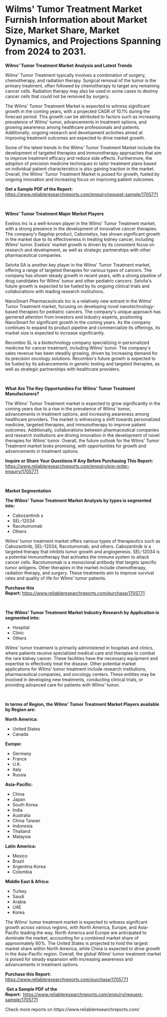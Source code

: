 <p><h1>Wilms' Tumor Treatment Market Furnish Information about Market Size, Market Share, Market Dynamics, and Projections Spanning from 2024 to 2031.</h1></p><p><strong>Wilms' Tumor Treatment Market Analysis and Latest Trends</strong></p>
<p><p>Wilms' Tumor Treatment typically involves a combination of surgery, chemotherapy, and radiation therapy. Surgical removal of the tumor is the primary treatment, often followed by chemotherapy to target any remaining cancer cells. Radiation therapy may also be used in some cases to destroy cancer cells that could not be removed by surgery.</p><p>The Wilms' Tumor Treatment Market is expected to witness significant growth in the coming years, with a projected CAGR of 10.1% during the forecast period. This growth can be attributed to factors such as increasing prevalence of Wilms' tumor, advancements in treatment options, and growing awareness among healthcare professionals and patients. Additionally, ongoing research and development activities aimed at improving treatment outcomes are expected to drive market growth.</p><p>Some of the latest trends in the Wilms' Tumor Treatment Market include the development of targeted therapies and immunotherapy approaches that aim to improve treatment efficacy and reduce side effects. Furthermore, the adoption of precision medicine techniques to tailor treatment plans based on individual patient characteristics is also gaining traction in the market. Overall, the Wilms' Tumor Treatment Market is poised for growth, fueled by ongoing innovation and increasing focus on improving patient outcomes.</p></p>
<p><strong>Get a Sample PDF of the Report:&nbsp;</strong> <a href="https://www.reliableresearchreports.com/enquiry/request-sample/1705771">https://www.reliableresearchreports.com/enquiry/request-sample/1705771</a></p>
<p>&nbsp;</p>
<p><strong>Wilms' Tumor Treatment Major Market Players</strong></p>
<p><p>Exelixis Inc is a well-known player in the Wilms' Tumor Treatment market, with a strong presence in the development of innovative cancer therapies. The company's flagship product, Cabometyx, has shown significant growth in the market due to its effectiveness in treating kidney cancer, including Wilms' tumor. Exelixis' market growth is driven by its consistent focus on research and development, as well as strategic partnerships with other pharmaceutical companies.</p><p>Selvita SA is another key player in the Wilms' Tumor Treatment market, offering a range of targeted therapies for various types of cancers. The company has shown steady growth in recent years, with a strong pipeline of drug candidates for Wilms' tumor and other pediatric cancers. Selvita's future growth is expected to be fueled by its ongoing clinical trials and collaborations with leading research institutions.</p><p>NanoSmart Pharmaceuticals Inc is a relatively new entrant in the Wilms' Tumor Treatment market, focusing on developing novel nanotechnology-based therapies for pediatric cancers. The company's unique approach has garnered attention from investors and industry experts, positioning NanoSmart for significant growth in the coming years. As the company continues to expand its product pipeline and commercialize its offerings, its market size is expected to increase significantly.</p><p>Recombio SL is a biotechnology company specializing in personalized medicine for cancer treatment, including Wilms' tumor. The company's sales revenue has been steadily growing, driven by increasing demand for its precision oncology solutions. Recombio's future growth is expected to be fueled by its advancements in genetic testing and targeted therapies, as well as strategic partnerships with healthcare providers.</p></p>
<p>&nbsp;</p>
<p><strong>What Are The Key Opportunities For Wilms' Tumor Treatment Manufacturers?</strong></p>
<p><p>The Wilms' Tumor Treatment market is expected to grow significantly in the coming years due to a rise in the prevalence of Wilms' tumor, advancements in treatment options, and increasing awareness among healthcare providers. The market is witnessing a shift towards personalized medicine, targeted therapies, and immunotherapy to improve patient outcomes. Additionally, collaborations between pharmaceutical companies and research institutions are driving innovation in the development of novel therapies for Wilms' tumor. Overall, the future outlook for the Wilms' Tumor Treatment market looks promising, with opportunities for growth and advancements in treatment options.</p></p>
<p><strong>Inquire or Share Your Questions If Any Before Purchasing This Report:</strong> <a href="https://www.reliableresearchreports.com/enquiry/pre-order-enquiry/1705771">https://www.reliableresearchreports.com/enquiry/pre-order-enquiry/1705771</a></p>
<p>&nbsp;</p>
<p><strong>Market Segmentation</strong></p>
<p><strong>The Wilms' Tumor Treatment Market Analysis by types is segmented into:</strong></p>
<p><ul><li>Cabozantinib s</li><li>SEL-12034</li><li>Racotumomab</li><li>Others</li></ul></p>
<p><p>Wilms' tumor treatment market offers various types of therapeutics such as Cabozantinib, SEL-12034, Racotumomab, and others. Cabozantinib is a targeted therapy that inhibits tumor growth and angiogenesis. SEL-12034 is a potential immunotherapy that activates the immune system to attack cancer cells. Racotumomab is a monoclonal antibody that targets specific tumor antigens. Other therapies in the market include chemotherapy, radiation therapy, and surgery. These treatments aim to improve survival rates and quality of life for Wilms' tumor patients.</p></p>
<p><strong>Purchase this Report:&nbsp;</strong><a href="https://www.reliableresearchreports.com/purchase/1705771">https://www.reliableresearchreports.com/purchase/1705771</a></p>
<p>&nbsp;</p>
<p><strong>The Wilms' Tumor Treatment Market Industry Research by Application is segmented into:</strong></p>
<p><ul><li>Hospital</li><li>Clinic</li><li>Others</li></ul></p>
<p><p>Wilms' tumor treatment is primarily administered in hospitals and clinics, where patients receive specialized medical care and therapies to combat the rare kidney cancer. These facilities have the necessary equipment and expertise to effectively treat the disease. Other potential market applications for Wilms' tumor treatment include research institutions, pharmaceutical companies, and oncology centers. These entities may be involved in developing new treatments, conducting clinical trials, or providing advanced care for patients with Wilms' tumor.</p></p>
<p>&nbsp;</p>
<p><strong>In terms of Region, the Wilms' Tumor Treatment Market Players available by Region are:</strong></p>
<p>
    <p> <strong> North America: </strong>
        <ul>
            <li>United States</li>
            <li>Canada</li>
        </ul>
        </p> 
    <p> <strong> Europe: </strong>
        <ul>
            <li>Germany</li>
            <li>France</li>
            <li>U.K.</li>
            <li>Italy</li>
            <li>Russia</li>
        </ul>
        </p> 
    <p> <strong> Asia-Pacific: </strong>
        <ul>
            <li>China</li>
            <li>Japan</li>
            <li>South Korea</li>
            <li>India</li>
            <li>Australia</li>
            <li>China Taiwan</li>
            <li>Indonesia</li>
            <li>Thailand</li>
            <li>Malaysia</li>
        </ul>
        </p> 
    <p> <strong> Latin America: </strong>
        <ul>
            <li>Mexico</li>
            <li>Brazil</li>
            <li>Argentina Korea</li>
            <li>Colombia</li>
        </ul>
        </p> 
    <p> <strong> Middle East & Africa: </strong>
        <ul>
            <li>Turkey</li>
            <li>Saudi</li>
            <li>Arabia</li>
            <li>UAE</li>
            <li>Korea</li>
        </ul>
    </p>
    </p>
<p><p>The Wilms' tumor treatment market is expected to witness significant growth across various regions, with North America, Europe, and Asia-Pacific leading the way. North America and Europe are anticipated to dominate the market, accounting for a combined market share of approximately 60%. The United States is projected to hold the largest market share within North America, while China is expected to drive growth in the Asia-Pacific region. Overall, the global Wilms' tumor treatment market is poised for steady expansion with increasing awareness and advancements in treatment options.</p></p>
<p><strong>Purchase this Report: </strong><a href="https://www.reliableresearchreports.com/purchase/1705771">https://www.reliableresearchreports.com/purchase/1705771</a></p>
<p>&nbsp;<strong>Get a Sample PDF of the Report:&nbsp;&nbsp;</strong><a href="https://www.reliableresearchreports.com/enquiry/request-sample/1705771">https://www.reliableresearchreports.com/enquiry/request-sample/1705771</a></p>
<p><strong></strong></p>
<p>Check more reports on https://www.reliableresearchreports.com/</p>